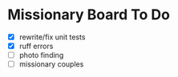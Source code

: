 # Missionary Board To Do

- [x] rewrite/fix unit tests
- [x] ruff errors
- [ ] photo finding
- [ ] missionary couples
